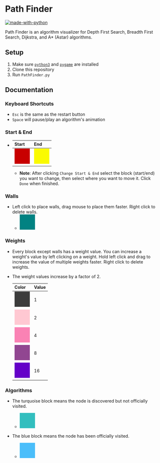 # Path Finder
[![made-with-python](https://img.shields.io/badge/Made%20with-Python-1f425f.svg)](https://www.python.org/)

Path Finder is an algorithm visualizer for Depth First Search, Breadth First Search, Dijkstra, and A*
(Astar) algorithms.

## Setup
1. Make sure [`python3`](https://www.python.org/) and [`pygame`](https://github.com/pygame/pygame) are installed
2. Clone this repository
3. Run `PathFinder.py`

## Documentation
### Keyboard Shortcuts
* `Esc` is the same as the restart button
* `Space` will pause/play an algorithm's animation

### Start & End
* | Start | End |
  | ----- | --- |
  | <img src="images/red.png"/> | <img src="images/yellow.png"/> |
    - <strong>Note</strong>: After clicking `Change Start & End` select the block (start/end) you 
    want to change, then select where you want to move it. Click `Done` when finished.

### Walls
* Left click to place walls, drag mouse to place them faster. Right click to delete walls. 
    - <img src="images/teal.png"/>

### Weights
* Every block except walls has a weight value. You can increase a weight's value by left clicking on
a weight. Hold left click and drag to increase the value of multiple weights faster. Right click to
delete weights.  

* The weight values increase by a factor of 2.

    | Color | Value |
    | ----- | ----- |
    |<img src="images/1.png"/> | 1  |
    |<img src="images/2.png"/> | 2  |
    |<img src="images/4.png"/> | 4  |
    |<img src="images/8.png"/> | 8  |
    |<img src="images/16.png"/>| 16 |

### Algorithms
* The turquoise block means the node is discovered but not officially visited.
    - <img src="images/turquoise.png"/>

* The blue block means the node has been officially visited.
    - <img src="images/blue.png"/>